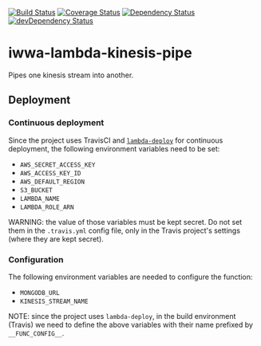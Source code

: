 [![Build Status](https://travis-ci.org/innowatio/iwwa-lambda-kinesis-pipe.svg?branch=master)](https://travis-ci.org/innowatio/iwwa-lambda-kinesis-pipe)
[![Coverage Status](https://coveralls.io/repos/innowatio/iwwa-lambda-kinesis-pipe/badge.svg?branch=master&service=github)](https://coveralls.io/github/innowatio/iwwa-lambda-kinesis-pipe?branch=master)
[![Dependency Status](https://david-dm.org/innowatio/iwwa-lambda-kinesis-pipe.svg)](https://david-dm.org/innowatio/iwwa-lambda-kinesis-pipe)
[![devDependency Status](https://david-dm.org/innowatio/iwwa-lambda-kinesis-pipe/dev-status.svg)](https://david-dm.org/innowatio/iwwa-lambda-kinesis-pipe#info=devDependencies)

# iwwa-lambda-kinesis-pipe

Pipes one kinesis stream into another.

## Deployment

### Continuous deployment

Since the project uses TravisCI and
[`lambda-deploy`](https://github.com/innowatio/lambda-deploy/) for continuous
deployment, the following environment variables need to be set:

- `AWS_SECRET_ACCESS_KEY`
- `AWS_ACCESS_KEY_ID`
- `AWS_DEFAULT_REGION`
- `S3_BUCKET`
- `LAMBDA_NAME`
- `LAMBDA_ROLE_ARN`

WARNING: the value of those variables must be kept secret. Do not set them in
the `.travis.yml` config file, only in the Travis project's settings (where they
are kept secret).

### Configuration

The following environment variables are needed to configure the function:

- `MONGODB_URL`
- `KINESIS_STREAM_NAME`

NOTE: since the project uses `lambda-deploy`, in the build environment (Travis)
we need to define the above variables with their name prefixed by
`__FUNC_CONFIG__`.
